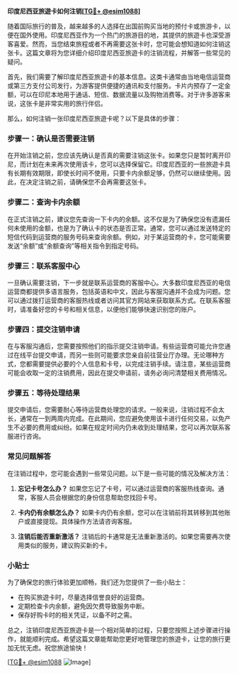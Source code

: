 **印度尼西亚旅遊卡如何注销[[TG💪+ @esim1088](https://t.me/s/esim1088)]**

随着国际旅行的普及，越来越多的人选择在出国前购买当地的预付卡或旅游卡，以便在国外使用。印度尼西亚作为一个热门的旅游目的地，其提供的旅遊卡也深受游客喜爱。然而，当您结束旅程或者不再需要这张卡时，您可能会想知道如何注销这张卡。这篇文章将为您详细介绍印度尼西亚旅遊卡的注销流程，并解答一些常见的疑问。

首先，我们需要了解印度尼西亚旅遊卡的基本信息。这类卡通常由当地电信运营商或第三方支付公司发行，为游客提供便捷的通讯和支付服务。卡片内预存了一定金额，可以在印尼本地用于通话、短信、数据流量以及购物消费等。对于许多游客来说，这张卡是非常实用的旅行伴侣。

那么，如何注销一张印度尼西亚旅遊卡呢？以下是具体的步骤：

### 步骤一：确认是否需要注销

在开始注销之前，您应该先确认是否真的需要注销这张卡。如果您只是暂时离开印尼，而计划在未来再次使用该卡，您可以选择保留它。印度尼西亚的一些旅遊卡具有长期有效期限，即使长时间不使用，只要卡内余额足够，仍然可以继续使用。因此，在决定注销之前，请确保您不会再需要这张卡。

### 步骤二：查询卡内余额

在正式注销之前，建议您先查询一下卡内的余额。这不仅是为了确保您没有遗漏任何未使用的金额，也是为了确认卡的状态是否正常。通常，您可以通过发送特定的短信代码到运营商的服务号码来查询余额。例如，对于某运营商的卡，您可能需要发送“余额”或“余额查询”等相关指令到指定号码。

### 步骤三：联系客服中心

一旦确认需要注销，下一步就是联系运营商的客服中心。大多数印度尼西亚的电信运营商都提供多语言服务，包括英语和中文，因此与客服沟通并不会成为问题。您可以通过拨打运营商的客服热线或者访问其官方网站来获取联系方式。在联系客服时，请准备好您的卡号和相关信息，以便他们能够快速识别您的账户。

### 步骤四：提交注销申请

在与客服沟通后，您需要按照他们的指示提交注销申请。有些运营商可能允许您通过在线平台提交申请，而另一些则可能要求您亲自前往营业厅办理。无论哪种方式，您都需要提供必要的个人信息和卡号，以完成注销手续。请注意，某些运营商可能会收取一定的注销费用，因此在提交申请前，请务必询问清楚相关费用情况。

### 步骤五：等待处理结果

提交申请后，您需要耐心等待运营商处理您的请求。一般来说，注销过程不会太长，通常在一到两周内完成。在此期间，您应避免使用该卡进行任何交易，以免产生不必要的费用或纠纷。如果在规定时间内仍未收到处理结果，您可以再次联系客服进行咨询。

### 常见问题解答

在注销过程中，您可能会遇到一些常见问题。以下是一些可能的情况及解决方法：

1. **忘记卡号怎么办？**
   如果您忘记了卡号，可以通过运营商的客服热线查询。通常，客服人员会根据您的身份信息帮助您找回卡号。

2. **卡内仍有余额怎么办？**
   如果卡内仍有余额，您可以在注销前将其转移到其他账户或直接提现。具体操作方法请咨询客服。

3. **注销后能否重新激活？**
   注销后的卡通常是无法重新激活的。如果您需要再次使用类似的服务，建议购买新的卡。

### 小贴士

为了确保您的旅行体验更加顺畅，我们还为您提供了一些小贴士：
- 在购买旅遊卡时，尽量选择信誉良好的运营商。
- 定期检查卡内余额，避免因欠费导致服务中断。
- 保存好购卡时的相关凭证，以备不时之需。

总之，注销印度尼西亚旅遊卡是一个相对简单的过程，只要您按照上述步骤进行操作，就能顺利完成。希望这篇文章能帮助您更好地管理您的旅遊卡，让您的旅行更加无忧无虑。祝您旅途愉快！

[[TG💪+ @esim1088](https://t.me/s/esim1088) ![Image](https://i.postimg.cc/4NQfJmqS/Snipaste-2025-05-13-00-14-12.png)]